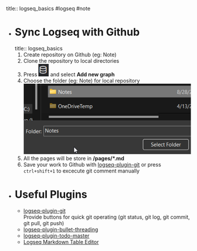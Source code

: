 title:: logseq_basics
#logseq #note

- # Sync Logseq with Github
  title:: logseq_basics
  1. Create repository on Github (eg: Note)
  2. Clone the repository to local directories
  3. Press ![image.png](../assets/image_1661680355000_0.png) and select **Add new graph**
  4. Choose the folder (eg: Note) for local repository    
  ![image.png](../assets/image_1661680623972_0.png) 
  5. All the pages will be store in **<your repo>/pages/*.md**
  6. Save your work to Github with [logseq-plugin-git](https://github.com/haydenull/logseq-plugin-git) or press `ctrl+shift+1` to excecute git comment manually
- # Useful Plugins
	- [logseq-plugin-git](https://github.com/haydenull/logseq-plugin-git)  
	  Provide buttons for quick git operating (git status, git log, git commit, git pull, git push)
	- [logseq-plugin-bullet-threading](https://github.com/pengx17/logseq-plugin-bullet-threading)
	- [logseq-plugin-todo-master](https://github.com/pengx17/logseq-plugin-todo-master)
	- [Logseq Markdown Table Editor](https://github.com/haydenull/logseq-plugin-markdown-table)